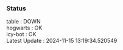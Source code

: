 ### Status


table : DOWN  
hogwarts : OK  
icy-bot : OK  
Latest Update : 2024-11-15 13:19:34.520549
